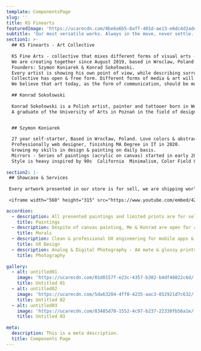 ```yaml
---
template: ComponentsPage
slug: ''
title: KS Finearts
featuredImage: 'https://ucarecdn.com/8be6a6b5-8aff-401d-ae13-e6dc4d2ade97/'
subtitle: 'Our most versatile works. Always in the move, never settle.'
section1: >-
  ## KS Finearts - Art Collective
  
  KS Fine Arts - collective that mixes different forms of visual arts - Painting, Mural Painting, Design & Photography.
  We are creating together since August 2019, based in Wroclaw, Poland. 
  Founders: Szymon Koniarek & Konrad Sokołowski.
  Every artist is showing his own point of view, while describing surrounding reality through the art of visuals.
  Collective has open & free form. Different forms of media & art will be presented on our site - without any frames & borders. 
  We believe that art today, as the form of communication, should be modern & based on diversity & emotions.  
  
  ## Konrad Sokołowski
  
  Konrad Sokołowski is a Polish artist, painter and tattooer born in Wolsztyn 1989. 
  A graduate of the University of Arts in Poznań in the field of design and product design. First steps in drawing and painting under the guidance of prof. Arkadiusz Marcinkowski and prof. Andrzej Łubowski. He deals with broadly understood visual painting, using various painting techniques as well as formats on which works are created. The carriers of his works are not only canvas, but also walls and surfaces of buildings, where easel painting often seems to penetrate directly into urban space, combines oil painting and graffiti art, using a variety of painting techniques. Since 2016, an active tattoo artist, creates his own cartoon and newschool designs, often referring to known cartoon characters, while reworking and modifying them in a fun, humorous and specific way. Such relationships also seem to apply to painted wall surfaces. The subject of works on canvas is everyday life, people, genre scenes, as well as many years of tradition and places with which the artist was associated from an early age.


  ## Szymon Koniarek
  
  27 year self-starter, Based in Wrocław, Poland. Love colors & abstraction.
  Professionally web designer, finishing MA Degree in IT in 2020. 
  Growing my skills in design & painting on daily basis. 
  Mirrors - Series of paintings (acrylic on canvas) started in early 2019.
  Style is heavy inspired by 90s  California  Minimalism, Color Field & Action Painting. Colorful, synthetic & abstract landscapes & shapes. 
  
section2: |-
 ## Showcase & Services
 
 Every artwork presented in our store is for sell, we are shipping worldwide, just ask us for price. Any piece is unique, signed on the backside & will be send yo you with certificate of authenticity & in the proper and safe package.
 
 <iframe width="560" height="315" src="https://www.youtube.com/embed/422fNYfaH8w" frameborder="0" allow="accelerometer; autoplay; encrypted-media; gyroscope; picture-in-picture" allowfullscreen></iframe>

accordion:
  - description: All presented paintings and limited prints are for sell. If you have an idea, or specific requirements - just drop us a line - we will be more than happy to create personalised & more personal stories through the art.
    title: Paintings
  - description: Despite of canvas painting, Me & Konrad are open for any kind of cooperation, or work related with large-format painting & street art, like murals. If You need more details, or you are looking for mentioned form of service - contact Us.
    title: Murals
  - description: Clean & professional UX engineering for mobile apps & websites. 
    title: UX Design
  - description: Analog & Digital Photography - A4 mate & glossy prints are available. Limited. Every piece will be numbered and signed on the backside.
    title: Photography
    
gallery:
  - alt: untitled01
    image: 'https://ucarecdn.com/01d0157f-e23c-4357-b302-b4df48822c6d/'
    title: Untitled 01
  - alt: untitled02
    image: 'https://ucarecdn.com/5da63204-4ff0-4235-aac3-852921d7c632/'
    title: Untitled 02
  - alt: untitled03
    image: 'https://ucarecdn.com/83485d70-1552-4c97-b237-22330fb56a1e/'
    title: Untitled 03
    
meta:
  description: This is a meta description.
  title: Components Page
---
```

